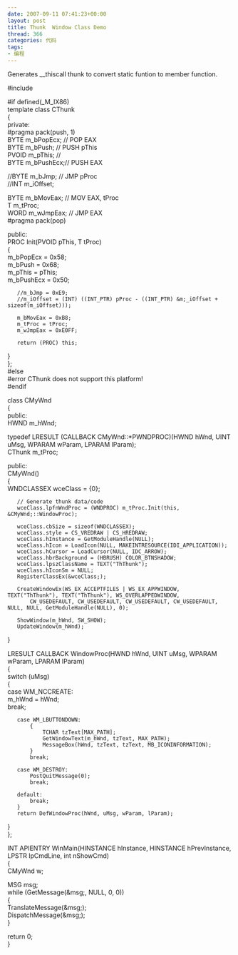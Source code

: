 ```yaml
---
date: 2007-09-11 07:41:23+00:00
layout: post
title: Thunk  Window Class Demo
thread: 366
categories: 代码
tags:
- 编程
---
```


Generates __thiscall thunk to convert static funtion to member function.  
  
<!-- more -->  
  
  
  
  
#include   
  
#if defined(_M_IX86)  
template  class CThunk  
{  
private:  
#pragma pack(push, 1)  
   BYTE m_bPopEcx; // POP EAX  
   BYTE m_bPush;   // PUSH pThis  
   PVOID m_pThis;  //   
   BYTE m_bPushEcx;// PUSH EAX  
  
   //BYTE m_bJmp;  // JMP pProc  
   //INT m_iOffset;  
  
   BYTE m_bMovEax; // MOV EAX, tProc  
   T m_tProc;  
   WORD m_wJmpEax; // JMP EAX  
#pragma pack(pop)  
  
public:  
   PROC Init(PVOID pThis, T tProc)  
   {  
       m_bPopEcx = 0x58;  
       m_bPush = 0x68;  
       m_pThis = pThis;  
       m_bPushEcx = 0x50;  
  
       //m_bJmp = 0xE9;  
       //m_iOffset = (INT) ((INT_PTR) pProc - ((INT_PTR) &m;_iOffset + sizeof(m_iOffset)));  
         
       m_bMovEax = 0xB8;  
       m_tProc = tProc;  
       m_wJmpEax = 0xE0FF;  
  
       return (PROC) this;  
   }  
};  
#else  
#error CThunk does not support this platform!  
#endif  
  
class CMyWnd  
{  
public:  
   HWND m_hWnd;  
  
   typedef LRESULT (CALLBACK CMyWnd::*PWNDPROC)(HWND hWnd, UINT uMsg, WPARAM wParam, LPARAM lParam);  
   CThunk m_tProc;  
  
public:  
   CMyWnd()  
   {  
       WNDCLASSEX wceClass = {0};  
  
       // Generate thunk data/code  
       wceClass.lpfnWndProc = (WNDPROC) m_tProc.Init(this, &CMyWnd;::WindowProc);  
  
       wceClass.cbSize = sizeof(WNDCLASSEX);  
       wceClass.style = CS_VREDRAW | CS_HREDRAW;  
       wceClass.hInstance = GetModuleHandle(NULL);  
       wceClass.hIcon = LoadIcon(NULL, MAKEINTRESOURCE(IDI_APPLICATION));  
       wceClass.hCursor = LoadCursor(NULL, IDC_ARROW);  
       wceClass.hbrBackground = (HBRUSH) COLOR_BTNSHADOW;  
       wceClass.lpszClassName = TEXT("ThThunk");  
       wceClass.hIconSm = NULL;  
       RegisterClassEx(&wceClass;);  
  
       CreateWindowEx(WS_EX_ACCEPTFILES | WS_EX_APPWINDOW, TEXT("ThThunk"), TEXT("ThThunk"), WS_OVERLAPPEDWINDOW,  
           CW_USEDEFAULT, CW_USEDEFAULT, CW_USEDEFAULT, CW_USEDEFAULT, NULL, NULL, GetModuleHandle(NULL), 0);  
  
       ShowWindow(m_hWnd, SW_SHOW);  
       UpdateWindow(m_hWnd);  
   }  
  
   LRESULT CALLBACK WindowProc(HWND hWnd, UINT uMsg, WPARAM wParam, LPARAM lParam)  
   {  
       switch (uMsg)  
       {  
       case WM_NCCREATE:  
           m_hWnd = hWnd;  
           break;  
  
       case WM_LBUTTONDOWN:  
           {  
               TCHAR tzText[MAX_PATH];  
               GetWindowText(m_hWnd, tzText, MAX_PATH);  
               MessageBox(hWnd, tzText, tzText, MB_ICONINFORMATION);  
           }  
           break;  
  
       case WM_DESTROY:  
           PostQuitMessage(0);  
           break;  
  
       default:  
           break;  
       }  
       return DefWindowProc(hWnd, uMsg, wParam, lParam);  
   }  
};  
  
  
  
INT APIENTRY WinMain(HINSTANCE hInstance, HINSTANCE hPrevInstance, LPSTR lpCmdLine, int nShowCmd)  
{  
   CMyWnd w;  
  
   MSG msg;  
   while (GetMessage(&msg;, NULL, 0, 0))  
   {  
       TranslateMessage(&msg;);  
       DispatchMessage(&msg;);  
   }  
  
   return 0;  
}  

